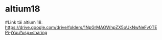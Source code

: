 # altium18
#Link tải altium 18: https://drive.google.com/drive/folders/1NpGrMAGWhpZX5oUkNwNeFv0TEPi-jYuu?usp=sharing
